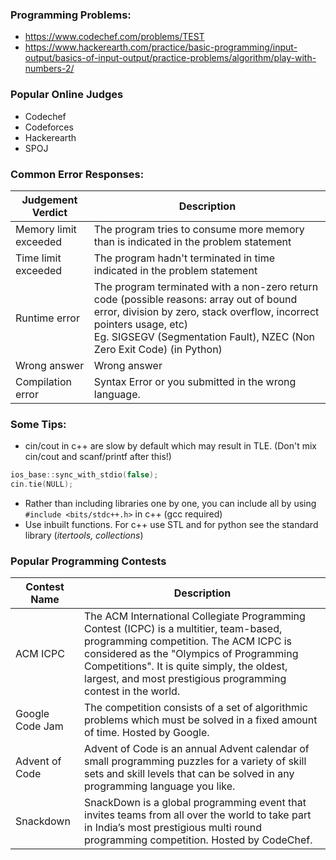 ### Programming Problems:

- https://www.codechef.com/problems/TEST <br>
- https://www.hackerearth.com/practice/basic-programming/input-output/basics-of-input-output/practice-problems/algorithm/play-with-numbers-2/

### Popular Online Judges
- Codechef
- Codeforces
- Hackerearth
- SPOJ

### Common Error Responses:

Judgement Verdict | Description
----------------- | ----
Memory limit exceeded | 	The program tries to consume more memory than is indicated in the problem statement
Time limit exceeded |	The program hadn't terminated in time indicated in the problem statement
Runtime error |	The program terminated with a non-zero return code (possible reasons: array out of bound error, division by zero, stack overflow, incorrect pointers usage, etc)  <br> Eg. SIGSEGV (Segmentation Fault), NZEC (Non Zero Exit Code) (in Python)
Wrong answer |	Wrong answer
Compilation error | Syntax Error or you submitted in the wrong language.

### Some Tips:
- cin/cout in c++ are slow by default which may result in TLE. (Don't mix cin/cout and scanf/printf after this!)
```c++
ios_base::sync_with_stdio(false);
cin.tie(NULL); 
```
- Rather than including libraries one by one, you can include all by using `#include <bits/stdc++.h>` in c++ (gcc required)
- Use inbuilt functions. For c++ use STL and for python see the standard library (*itertools, collections*)

### Popular Programming Contests

Contest Name | Description
------------ | -----
ACM ICPC | The ACM International Collegiate Programming Contest (ICPC) is a multitier, team-based, programming competition. The ACM ICPC is considered as the "Olympics of Programming Competitions". It is quite simply, the oldest, largest, and most prestigious programming contest in the world.
Google Code Jam | The competition consists of a set of algorithmic problems which must be solved in a fixed amount of time. Hosted by Google.
Advent of Code | Advent of Code is an annual Advent calendar of small programming puzzles for a variety of skill sets and skill levels that can be solved in any programming language you like.
Snackdown | SnackDown is a global programming event that invites teams from all over the world to take part in India’s most prestigious multi round programming competition. Hosted by CodeChef.
